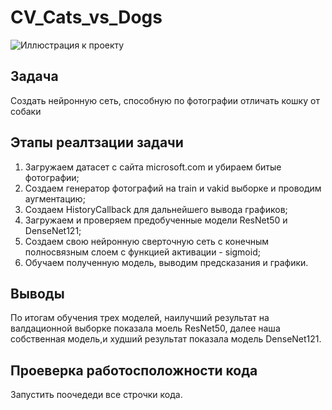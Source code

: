 # CV_Cats_vs_Dogs
![Иллюстрация к проекту](https://github.com/RyzhkovIlya/All_materials/blob/main/%D0%A1%D0%BD%D0%B8%D0%BC%D0%BE%D0%BA.PNG)
## Задача
Создать нейронную сеть, способную по фотографии отличать кошку от собаки
## Этапы реалтзации задачи
1) Загружаем датасет с сайта microsoft.com  и убираем битые фотографии;
2) Создаем генератор фотографий на train и vakid выборке и проводим аугментацию;
3) Создаем HistoryCallback для дальнейшего вывода графиков;
4) Загружаем и проверяем предобученные модели ResNet50 и DenseNet121;
5) Создаем свою нейронную сверточную сеть с конечным полносвязным слоем с функцией активации - sigmoid;
6) Обучаем полученную модель, выводим предсказания и графики.
## Выводы
По итогам обучения трех моделей, наилучший результат на валдационной выборке показала моель ResNet50, далее наша собственная модель,и худший результат показала модель DenseNet121.
## Проеверка работосположности кода
Запустить поочедеди все строчки кода.
